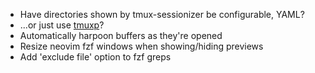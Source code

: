 * Have directories shown by tmux-sessionizer be configurable, YAML?
* ...or just use [tmuxp](https://tmuxp.git-pull.com/about.html)?
* Automatically harpoon buffers as they're opened
* Resize neovim fzf windows when showing/hiding previews
* Add 'exclude file' option to fzf greps
